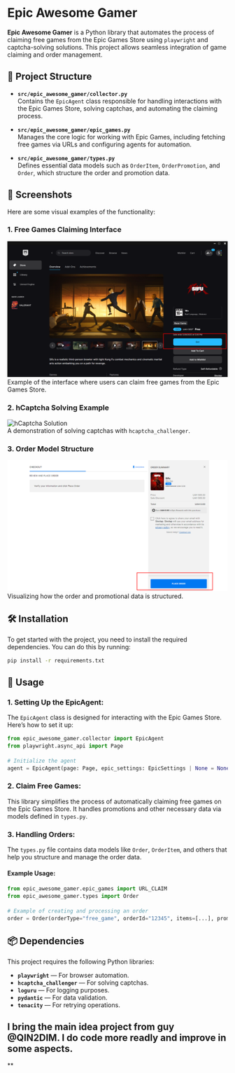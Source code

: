
# Epic Awesome Gamer

**Epic Awesome Gamer** is a Python library that automates the process of claiming free games from the Epic Games Store using `playwright` and captcha-solving solutions. This project allows seamless integration of game claiming and order management.

## 🚀 Project Structure

- **`src/epic_awesome_gamer/collector.py`**  
  Contains the `EpicAgent` class responsible for handling interactions with the Epic Games Store, solving captchas, and automating the claiming process.

- **`src/epic_awesome_gamer/epic_games.py`**  
  Manages the core logic for working with Epic Games, including fetching free games via URLs and configuring agents for automation.

- **`src/epic_awesome_gamer/types.py`**  
  Defines essential data models such as `OrderItem`, `OrderPromotion`, and `Order`, which structure the order and promotion data.

## 📸 Screenshots

Here are some visual examples of the functionality:

### 1. **Free Games Claiming Interface**  
   ![Free Games Interface](./screenshots/free_games_interface.png)  
   Example of the interface where users can claim free games from the Epic Games Store.

### 2. **hCaptcha Solving Example**  
   ![hCaptcha Solution](./screenshots/hcaptcha_solution.png)  
   A demonstration of solving captchas with `hcaptcha_challenger`.

### 3. **Order Model Structure**  
   ![Order Model](./screenshots/order_model.png)  
   Visualizing how the order and promotional data is structured.

## 🛠 Installation

To get started with the project, you need to install the required dependencies. You can do this by running:

```bash
pip install -r requirements.txt
```

## 📝 Usage

### 1. **Setting Up the EpicAgent**:

The `EpicAgent` class is designed for interacting with the Epic Games Store. Here’s how to set it up:

```python
from epic_awesome_gamer.collector import EpicAgent
from playwright.async_api import Page

# Initialize the agent
agent = EpicAgent(page: Page, epic_settings: EpicSettings | None = None, solver_config: AgentConfig)
```

### 2. **Claim Free Games**:

This library simplifies the process of automatically claiming free games on the Epic Games Store. It handles promotions and other necessary data via models defined in `types.py`.

### 3. **Handling Orders**:

The `types.py` file contains data models like `Order`, `OrderItem`, and others that help you structure and manage the order data.

#### Example Usage:

```python
from epic_awesome_gamer.epic_games import URL_CLAIM
from epic_awesome_gamer.types import Order

# Example of creating and processing an order
order = Order(orderType="free_game", orderId="12345", items=[...], promotions=[...])
```

## 📦 Dependencies

This project requires the following Python libraries:

- **`playwright`** — For browser automation.
- **`hcaptcha_challenger`** — For solving captchas.
- **`loguru`** — For logging purposes.
- **`pydantic`** — For data validation.
- **`tenacity`** — For retrying operations.

## I bring the main idea project from guy @QIN2DIM. I do code more readly and improve in some aspects.
**

